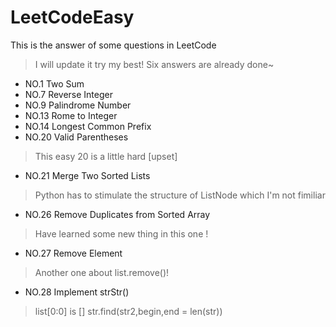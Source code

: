 # LeetCodeEasy
This is the answer of some questions in LeetCode  
> I will update it try my best!
Six answers are already done~
* NO.1 Two Sum  
* NO.7 Reverse Integer  
* NO.9 Palindrome Number  
* NO.13 Rome to Integer  
* NO.14 Longest Common Prefix  
* NO.20 Valid Parentheses  
> This easy 20 is a little hard \[upset\]
* NO.21 Merge Two Sorted Lists
> Python has to stimulate the structure of ListNode which I'm not fimiliar
* NO.26 Remove Duplicates from Sorted Array
> Have learned some new thing in this one !
* NO.27 Remove Element
> Another one about list.remove()!
* NO.28 Implement strStr()
> list[0:0] is []
> str.find(str2,begin,end = len(str))
